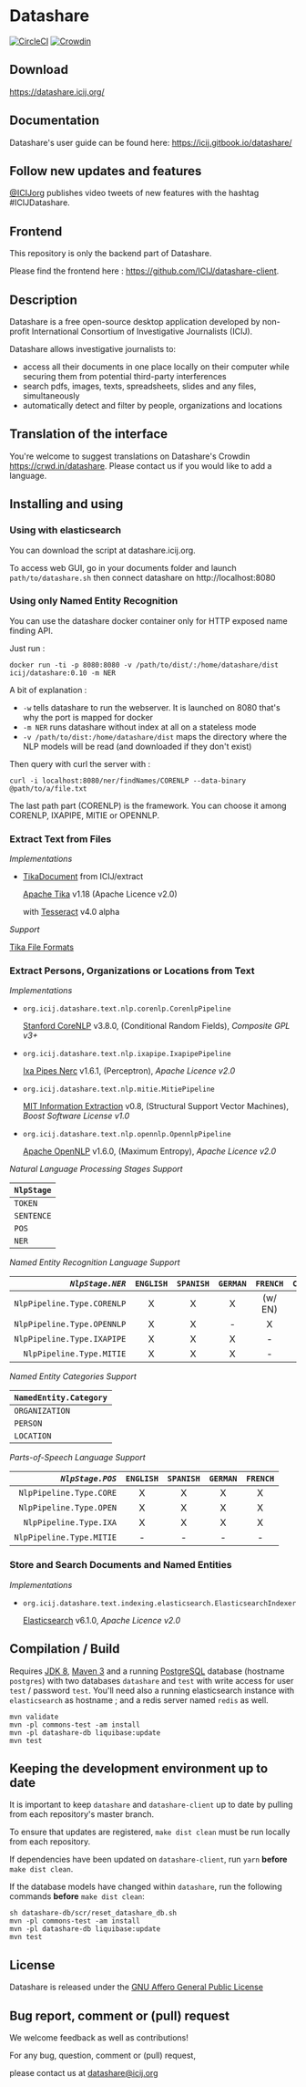 # Datashare

[![CircleCI](https://circleci.com/gh/ICIJ/datashare.svg?style=shield)](https://circleci.com/gh/ICIJ/datashare)
[![Crowdin](https://badges.crowdin.net/datashare/localized.svg)](https://crowdin.com/project/datashare)

## Download

https://datashare.icij.org/

## Documentation

Datashare's user guide can be found here: https://icij.gitbook.io/datashare/

## Follow new updates and features

[@ICIJorg](https://twitter.com/ICIJorg) publishes video tweets of new features with the hashtag #ICIJDatashare.

## Frontend

This repository is only the backend part of Datashare.

Please find the frontend here : https://github.com/ICIJ/datashare-client.


## Description

Datashare is a free open-source desktop application developed by non-profit International Consortium of Investigative Journalists (ICIJ). 

Datashare allows investigative journalists to:
- access all their documents in one place locally on their computer while securing them from potential third-party interferences
- search pdfs, images, texts, spreadsheets, slides and any files, simultaneously
- automatically detect and filter by people, organizations and locations

## Translation of the interface

You're welcome to suggest translations on Datashare's Crowdin https://crwd.in/datashare. Please contact us if you would like to add a language.

## Installing and using

### Using with elasticsearch

You can download the script at datashare.icij.org.

To access web GUI, go in your documents folder and launch `path/to/datashare.sh` then connect datashare on http://localhost:8080

### Using only Named Entity Recognition

You can use the datashare docker container only for HTTP exposed name finding API.

Just run : 

    docker run -ti -p 8080:8080 -v /path/to/dist/:/home/datashare/dist icij/datashare:0.10 -m NER

A bit of explanation : 
- `-w` tells datashare to run the webserver. It is launched on 8080 that's why the port is mapped for docker
- `-m NER` runs datashare without index at all on a stateless mode
- `-v /path/to/dist:/home/datashare/dist` maps the directory where the NLP models will be read (and downloaded if they don't exist)

Then query with curl the server with : 

    curl -i localhost:8080/ner/findNames/CORENLP --data-binary @path/to/a/file.txt

The last path part (CORENLP) is the framework. You can choose it among CORENLP, IXAPIPE, MITIE or OPENNLP.    

### **Extract Text from Files** 
  
*Implementations*
  
  - [TikaDocument](https://github.com/ICIJ/extract/blob/extractlib/extract-lib/src/main/java/org/icij/extract/document/TikaDocument.java) from ICIJ/extract 
  
    [Apache Tika](https://tika.apache.org/) v1.18 (Apache Licence v2.0)
  
    with [Tesseract](https://github.com/tesseract-ocr/tesseract/wiki/4.0-with-LSTM) v4.0 alpha 


*Support*

  [Tika File Formats](https://tika.apache.org/1.18/formats.html)

  
### **Extract Persons, Organizations or Locations from Text** 
   
*Implementations*
  
  - `org.icij.datashare.text.nlp.corenlp.CorenlpPipeline` 
  
    [Stanford CoreNLP](http://stanfordnlp.github.io/CoreNLP) v3.8.0, 
    (Conditional Random Fields), 
    *Composite GPL v3+* 

  - `org.icij.datashare.text.nlp.ixapipe.IxapipePipeline` 
  
    [Ixa Pipes Nerc](https://github.com/ixa-ehu/ixa-pipe-nerc) v1.6.1, 
    (Perceptron), 
    *Apache Licence v2.0*

  - `org.icij.datashare.text.nlp.mitie.MitiePipeline` 
  
    [MIT Information Extraction](https://github.com/mit-nlp/MITIE) v0.8, 
    (Structural Support Vector Machines), 
    *Boost Software License v1.0*

  - `org.icij.datashare.text.nlp.opennlp.OpennlpPipeline` 
  
    [Apache OpenNLP](https://opennlp.apache.org/) v1.6.0, 
    (Maximum Entropy), 
    *Apache Licence v2.0*

  
*Natural Language Processing Stages Support*

| `NlpStage`       |
|------------------|
| `TOKEN`          |
| `SENTENCE`       |
| `POS`            |
| `NER`            |

*Named Entity Recognition Language Support*

| *`NlpStage.NER`*           | `ENGLISH`  | `SPANISH`  | `GERMAN`  | `FRENCH`  | `CHINESE` |
|---------------------------:|:----------:|:----------:|:---------:|:---------:|:---------:|
| `NlpPipeline.Type.CORENLP` |     X      |      X     |      X    |  (w/ EN)  |     X     |
| `NlpPipeline.Type.OPENNLP` |     X      |      X     |      -    |     X     |     -     |
| `NlpPipeline.Type.IXAPIPE` |     X      |      X     |      X    |     -     |     -     |
| `NlpPipeline.Type.MITIE`   |     X      |      X     |      X    |     -     |     -     |

*Named Entity Categories Support*

| `NamedEntity.Category` |
|----------------------  |
| `ORGANIZATION`         |
| `PERSON`               |
| `LOCATION`             |

*Parts-of-Speech Language Support*

|  *`NlpStage.POS`*          | `ENGLISH`  | `SPANISH`  | `GERMAN`  | `FRENCH`  |
|---------------------------:|:----------:|:----------:|:---------:|:---------:|
| `NlpPipeline.Type.CORE`    |     X      |      X     |     X     |     X     |
| `NlpPipeline.Type.OPEN`    |     X      |      X     |     X     |     X     |
| `NlpPipeline.Type.IXA`     |     X      |      X     |     X     |     X     |
| `NlpPipeline.Type.MITIE`   |     -      |      -     |      -    |     -     |


### **Store and Search Documents and Named Entities**

 *Implementations*
  
 - `org.icij.datashare.text.indexing.elasticsearch.ElasticsearchIndexer`
 
   [Elasticsearch](https://www.elastic.co/products/elasticsearch) v6.1.0, *Apache Licence v2.0*



## Compilation / Build

Requires 
[JDK 8](http://www.oracle.com/technetwork/java/javase/downloads/jdk8-downloads-2133151.html),
[Maven 3](http://maven.apache.org/download.cgi) and a running [PostgreSQL](https://www.postgresql.org/) database (hostname `postgres`) 
with two databases `datashare` and `test` with write access for user `test` / password `test`. You'll need also a running
elasticsearch instance with `elasticsearch` as hostname ; and a redis server named `redis` as well.

```
mvn validate
mvn -pl commons-test -am install
mvn -pl datashare-db liquibase:update
mvn test
```

## Keeping the development environment up to date

It is important to keep `datashare` and `datashare-client` up to date by pulling from each repository's master branch. 

To ensure that updates are registered, `make dist clean` must be run locally from each repository. 

If dependencies have been updated on `datashare-client`, run `yarn` **before** `make dist clean`.

If the database models have changed within `datashare`, run the following commands **before** `make dist clean`:

```
sh datashare-db/scr/reset_datashare_db.sh
mvn -pl commons-test -am install
mvn -pl datashare-db liquibase:update
mvn test
```

## License

Datashare is released under the [GNU Affero General Public License](https://www.gnu.org/licenses/agpl-3.0.en.html)


## Bug report, comment or (pull) request

We welcome feedback as well as contributions!

For any bug, question, comment or (pull) request, 

please contact us at datashare@icij.org
 
 
